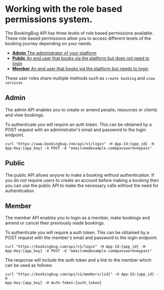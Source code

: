 # Working with the role based permissions system.
The BookingBug API has three levels of role based permissions available. These role based permissions allow you to access different levels of the booking journey depending on your needs.

- [**Admin** The administrator of your platform](http://apidocs.bookingbug.com/admin.html)
- [**Public** An end user that books via the platform but does not need to login](http://apidocs.bookingbug.com/public.html)
- [**Member** An end user that books via the platform but needs to login](http://apidocs.bookingbug.com/member.html)

These user roles share multiple methods such as `create booking` and `view services`

## Admin
The admin API enables you to create or amend people, resources or clients and view bookings.

To authenticate you will require an auth token. This can be obtained by a POST request with an administrator's email and password to the login endpoint.

```
curl "https://www.bookingbug.com/api/v1/login" -H App-Id:{app_id} -H
App-Key:{app_key} -X POST -d "email=me@example.com&password=mypass"
```

## Public
The public API allows anyone to make a booking without authentication. If you do not require users to create an account before making a booking then you can use the public API to make the necessary calls without the need for authentication

## Member
The member API enables you to login as a member, make bookings and amend or cancel their previously made bookings.

To authenticate you will require a auth token. This can be obtained by a POST request with the member's email and password to the login endpoint.

```
curl "https://bookingbug.com/api/v1/login" -H App-Id:{app_id} -H
App-Key:{app_key} -X POST -d "email=me@example.com&password=mypass"
```

The response will include the auth token and a link to the member which can be used as follows:

```
curl "https://bookingbug.com/api/v1/members/{id}" -H App-Id:{app_id} -H
App-Key:{app_key} -H Auth-Token:{auth_token}
```